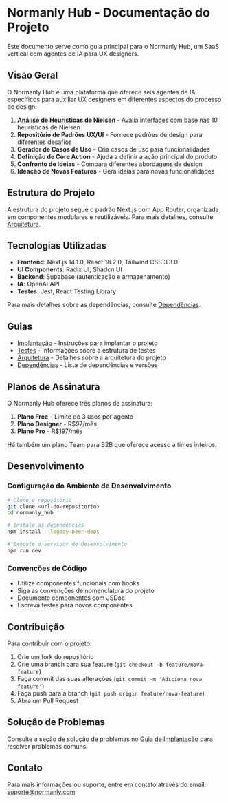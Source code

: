 # Normanly Hub - Documentação do Projeto

Este documento serve como guia principal para o Normanly Hub, um SaaS vertical com agentes de IA para UX designers.

## Visão Geral

O Normanly Hub é uma plataforma que oferece seis agentes de IA específicos para auxiliar UX designers em diferentes aspectos do processo de design:

1. **Análise de Heurísticas de Nielsen** - Avalia interfaces com base nas 10 heurísticas de Nielsen
2. **Repositório de Padrões UX/UI** - Fornece padrões de design para diferentes desafios
3. **Gerador de Casos de Uso** - Cria casos de uso para funcionalidades
4. **Definição de Core Action** - Ajuda a definir a ação principal do produto
5. **Confronto de Ideias** - Compara diferentes abordagens de design
6. **Ideação de Novas Features** - Gera ideias para novas funcionalidades

## Estrutura do Projeto

A estrutura do projeto segue o padrão Next.js com App Router, organizada em componentes modulares e reutilizáveis. Para mais detalhes, consulte [Arquitetura](./architecture.md).

## Tecnologias Utilizadas

- **Frontend**: Next.js 14.1.0, React 18.2.0, Tailwind CSS 3.3.0
- **UI Components**: Radix UI, Shadcn UI
- **Backend**: Supabase (autenticação e armazenamento)
- **IA**: OpenAI API
- **Testes**: Jest, React Testing Library

Para mais detalhes sobre as dependências, consulte [Dependências](./dependencies.md).

## Guias

- [Implantação](./deployment.md) - Instruções para implantar o projeto
- [Testes](./testing.md) - Informações sobre a estrutura de testes
- [Arquitetura](./architecture.md) - Detalhes sobre a arquitetura do projeto
- [Dependências](./dependencies.md) - Lista de dependências e versões

## Planos de Assinatura

O Normanly Hub oferece três planos de assinatura:

1. **Plano Free** - Limite de 3 usos por agente
2. **Plano Designer** - R$97/mês
3. **Plano Pro** - R$197/mês

Há também um plano Team para B2B que oferece acesso a times inteiros.

## Desenvolvimento

### Configuração do Ambiente de Desenvolvimento

```bash
# Clone o repositório
git clone <url-do-repositorio>
cd normanly_hub

# Instale as dependências
npm install --legacy-peer-deps

# Execute o servidor de desenvolvimento
npm run dev
```

### Convenções de Código

- Utilize componentes funcionais com hooks
- Siga as convenções de nomenclatura do projeto
- Documente componentes com JSDoc
- Escreva testes para novos componentes

## Contribuição

Para contribuir com o projeto:

1. Crie um fork do repositório
2. Crie uma branch para sua feature (`git checkout -b feature/nova-feature`)
3. Faça commit das suas alterações (`git commit -m 'Adiciona nova feature'`)
4. Faça push para a branch (`git push origin feature/nova-feature`)
5. Abra um Pull Request

## Solução de Problemas

Consulte a seção de solução de problemas no [Guia de Implantação](./deployment.md) para resolver problemas comuns.

## Contato

Para mais informações ou suporte, entre em contato através do email: suporte@normanly.com
